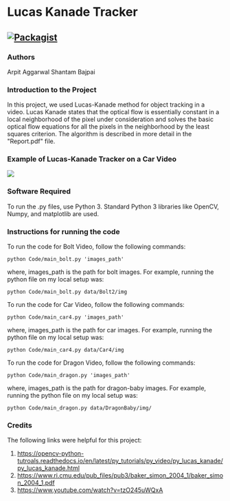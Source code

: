 # Lucas Kanade Tracker

[![Packagist](https://img.shields.io/packagist/l/doctrine/orm.svg)](LICENSE.md)
---


### Authors
Arpit Aggarwal
Shantam Bajpai


### Introduction to the Project
In this project, we used Lucas-Kanade method for object tracking in a video. Lucas Kanade states that the optical flow is essentially constant in a local neighborhood of the pixel under consideration and solves the basic optical flow equations for all the pixels in the neighborhood by the least squares criterion. The algorithm is described in more detail in the "Report.pdf" file.


### Example of Lucas-Kanade Tracker on a Car Video
![](https://j.gifs.com/5Q41kB.gif)


### Software Required
To run the .py files, use Python 3. Standard Python 3 libraries like OpenCV, Numpy, and matplotlib are used.


### Instructions for running the code
To run the code for Bolt Video, follow the following commands:

```
python Code/main_bolt.py 'images_path'
```
where, images_path is the path for bolt images. For example, running the python file on my local setup was:

```
python Code/main_bolt.py data/Bolt2/img
```


To run the code for Car Video, follow the following commands:

```
python Code/main_car4.py 'images_path'
```
where, images_path is the path for car images. For example, running the python file on my local setup was:

```
python Code/main_car4.py data/Car4/img
```


To run the code for Dragon Video, follow the following commands:

```
python Code/main_dragon.py 'images_path'
```
where, images_path is the path for dragon-baby images. For example, running the python file on my local setup was:

```
python Code/main_dragon.py data/DragonBaby/img/
```


### Credits
The following links were helpful for this project:
1. https://opencv-python-tutroals.readthedocs.io/en/latest/py_tutorials/py_video/py_lucas_kanade/py_lucas_kanade.html
2. https://www.ri.cmu.edu/pub_files/pub3/baker_simon_2004_1/baker_simon_2004_1.pdf
3. https://www.youtube.com/watch?v=tzO245uWQxA
